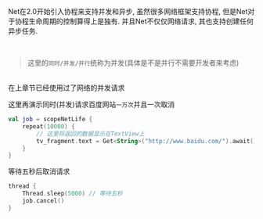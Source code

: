 Net在2.0开始引入协程来支持并发和异步, 虽然很多网络框架支持协程, 但是Net对于协程生命周期的控制算得上是独有.
并且Net不仅仅网络请求, 其也支持创建任何异步任务.

<br>

> 这里的`同时/并发/并行`统称为并发(具体是不是并行不需要开发者来考虑)

<br>
在上章节已经使用过了网络的并发请求

这里再演示同时(并发)请求百度网站`一万次`并且一次取消

```kotlin
val job = scopeNetLife {
    repeat(10000) {
        // 这里将返回的数据显示在TextView上
        tv_fragment.text = Get<String>("http://www.baidu.com/").await()
    }
}
```


等待五秒后取消请求
```kotlin
thread {
    Thread.sleep(5000) // 等待五秒
    job.cancel()
}
```